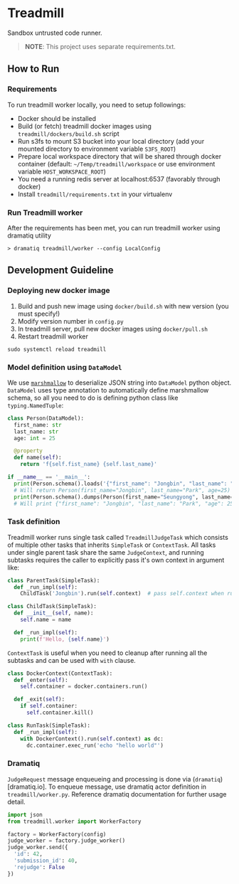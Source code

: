 # Treadmill

Sandbox untrusted code runner.

> **NOTE**: This project uses separate requirements.txt.

## How to Run

### Requirements

To run treadmill worker locally, you need to setup followings:

- Docker should be installed
- Build (or fetch) treadmill docker images using `treadmill/dockers/build.sh` script
- Run s3fs to mount S3 bucket into your local directory (add your mounted directory to environment variable `S3FS_ROOT`)
- Prepare local workspace directory that will be shared through docker container (default: `~/Temp/treadmill/workspace` or use environment variable `HOST_WORKSPACE_ROOT`)
- You need a running redis server at localhost:6537 (favorably through docker)
- Install `treadmill/requirements.txt` in your virtualenv


### Run Treadmill worker

After the requirements has been met, you can run treadmill worker using dramatiq utility

``` shell
> dramatiq treadmill/worker --config LocalConfig
```

## Development Guideline

### Deploying new docker image

1. Build and push new image using `docker/build.sh` with new version (you must specify!)
2. Modify version number in `config.py`
3. In treadmill server, pull new docker images using `docker/pull.sh`
4. Restart treadmill worker 

```
sudo systemctl reload treadmill
```

### Model definition using `DataModel`

We use [`marshmallow`](http://marshmallow.readthedocs.io/) to deserialize JSON string into
`DataModel` python object. `DataModel` uses type annotation to automatically define
marshmallow schema, so all you need to do is defining python class like `typing.NamedTuple`:

``` python
class Person(DataModel):
  first_name: str
  last_name: str
  age: int = 25

  @property
  def name(self):
    return 'f{self.fist_name} {self.last_name}'

if __name__ == '__main__':
  print(Person.schema().loads('{"first_name": "Jongbin", "last_name": "Park"}')
  # Will return Person(first_name="Jongbin", last_name="Park", age=25)
  print(Person.schema().dumps(Person(first_name="Seungyong", last_name="Lee"))
  # Will print {"first_name": "Jongbin", "last_name": "Park", "age": 25}
```

### Task definition

Treadmill worker runs single task called `TreadmillJudgeTask` which consists of multiple
other tasks that inherits `SimpleTask` or `ContextTask`. All tasks under single parent task
share the same `JudgeContext`, and running subtasks requires the caller to explicitly
pass it's own context in argument like:

``` python
class ParentTask(SimpleTask):
  def _run_impl(self):
    ChildTask('Jongbin').run(self.context)  # pass self.context when run()

class ChildTask(SimpleTask):
  def __init__(self, name):
    self.name = name

  def _run_impl(self):
    print(f'Hello, {self.name}')
```

`ContextTask` is useful when you need to cleanup after running all the subtasks and can
be used with `with` clause.

``` python
class DockerContext(ContextTask):
  def _enter(self):
    self.container = docker.containers.run()

  def _exit(self):
    if self.container:
      self.container.kill()

class RunTask(SimpleTask):
  def _run_impl(self):
    with DockerContext().run(self.context) as dc:
      dc.container.exec_run('echo "hello world"')
```


### Dramatiq

`JudgeRequest` message enqueueing and processing is done via (`dramatiq`)[dramatiq.io].
To enqueue message, use dramatiq actor definition in `treadmill/worker.py`. Reference
dramatiq documentation for further usage detail.

``` python
import json
from treadmill.worker import WorkerFactory

factory = WorkerFactory(config)
judge_worker = factory.judge_worker()
judge_worker.send({
  'id': 42,
  'submission_id': 40,
  'rejudge': False
})
```
